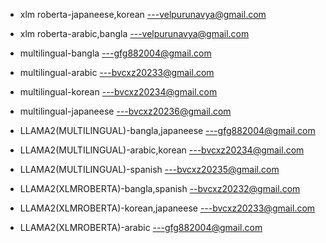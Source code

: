 * xlm roberta-japaneese,korean ---velpurunavya@gmail.com
* xlm roberta-arabic,bangla ---velpurunavya@gmail.com

* multilingual-bangla ---gfg882004@gmail.com
* multilingual-arabic ---bvcxz20233@gmail.com
* multilingual-korean ---bvcxz20234@gmail.com
* multilingual-japaneese ---bvcxz20236@gmail.com

* LLAMA2(MULTILINGUAL)-bangla,japaneese ---gfg882004@gmail.com
* LLAMA2(MULTILINGUAL)-arabic,korean ---bvcxz20234@gmail.com
* LLAMA2(MULTILINGUAL)-spanish ---bvcxz20235@gmail.com
* LLAMA2(XLMROBERTA)-bangla,spanish --bvcxz20232@gmail.com
* LLAMA2(XLMROBERTA)-korean,japaneese ---bvcxz20233@gmail.com
* LLAMA2(XLMROBERTA)-arabic ---gfg882004@gmail.com
